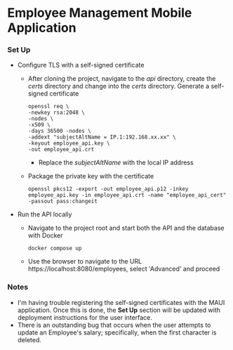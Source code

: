 # Employee Management Mobile Application

### Set Up

- Configure TLS with a self-signed certificate

  - After cloning the project, navigate to the *api* directory, create the *certs* directory and change into the *certs* directory. Generate a self-signed certificate

    ```
    openssl req \
    -newkey rsa:2048 \
    -nodes \
    -x509 \
    -days 36500 -nodes \
    -addext "subjectAltName = IP.1:192.168.xx.xx" \
    -keyout employee_api.key \
    -out employee_api.crt
    ```

    - Replace the *subjectAltName* with the local IP address

  - Package the private key with the certificate

    ```
    openssl pkcs12 -export -out employee_api.p12 -inkey employee_api.key -in employee_api.crt -name "employee_api_cert" -passout pass:changeit
    ```

- Run the API locally

  - Navigate to the project root and start both the API and the database with Docker

    ```
    docker compose up
    ```

  - Use the browser to navigate to the URL https://localhost:8080/employees, select 'Advanced' and proceed



### Notes

- I'm having trouble registering the self-signed certificates with the MAUI application. Once this is done, the **Set Up** section will be updated with deployment instructions for the user interface.
- There is an outstanding bug that occurs when the user attempts to update an Employee's salary; specifically, when the first character is deleted. 